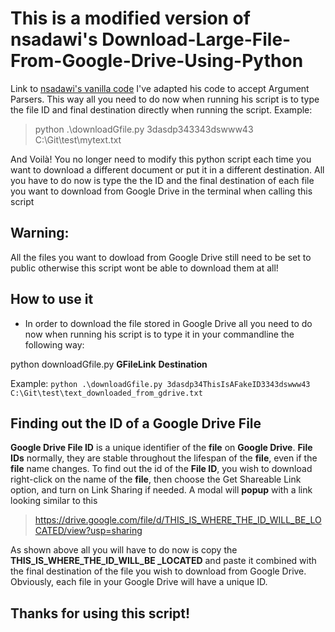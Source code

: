 # This is a modified version of nsadawi's Download-Large-File-From-Google-Drive-Using-Python

Link to  [nsadawi's vanilla code](https://github.com/nsadawi/Download-Large-File-From-Google-Drive-Using-Python)
I've adapted his code to accept Argument Parsers. This way all you need to do now when running his script is to type the file ID and final destination directly when running the script.
Example:
> python .\downloadGfile.py 3dasdp343343dswww43 C:\Git\test\mytext.txt

And Voilà! You no longer need to modify this python script each time you want to download a different document or put it in a different destination. All you have to do now is type the the ID and the final destination of each file you want to download from Google Drive in the terminal when calling this script

## Warning: 
All the files you want to dowload from Google Drive still need to be set to public otherwise this script wont be able to download them at all!

## How to use it

- In order to download the file stored in Google Drive all you need to do now when running his script is to type it in your commandline the following way: 

python  downloadGfile.py **GFileLink** **Destination**

Example:
 `python .\downloadGfile.py 3dasdp34ThisIsAFakeID3343dswww43 C:\Git\test\text_downloaded_from_gdrive.txt`

## Finding out the ID of a Google Drive File

**Google Drive File ID** is a unique identifier of the **file** on **Google Drive**. **File IDs** normally, they are stable throughout the lifespan of the **file**, even if the **file** name changes. To find out the id of the **File ID**, you wish to download  right-click on the name of the **file**, then choose the Get Shareable Link option, and turn on Link Sharing if needed. A modal will **popup** with a link looking similar to this
> https://drive.google.com/file/d/THIS_IS_WHERE_THE_ID_WILL_BE_LOCATED/view?usp=sharing

As shown above all you will have to do now is copy the **THIS_IS_WHERE_THE_ID_WILL_BE _LOCATED** and paste it combined with the final destination of the file you wish to download from Google Drive. Obviously, each file in your Google Drive will have a unique ID.


## Thanks for using this script!